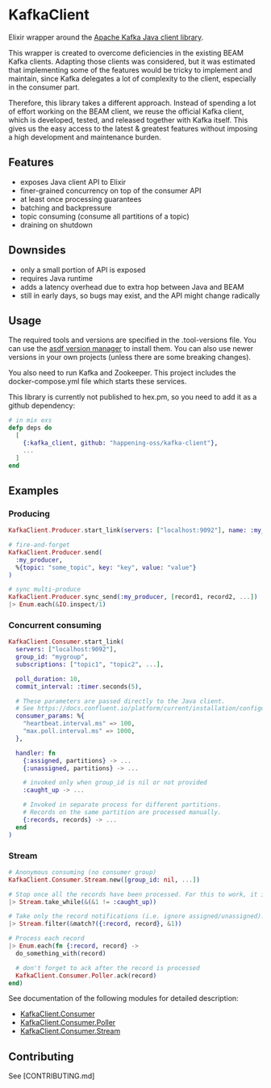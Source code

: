 # KafkaClient

Elixir wrapper around the [Apache Kafka Java client library](https://javadoc.io/doc/org.apache.kafka/kafka-clients/latest/index.html).

This wrapper is created to overcome deficiencies in the existing BEAM Kafka clients. Adapting those clients was considered, but it was estimated that implementing some of the features would be tricky to implement and maintain, since Kafka delegates a lot of complexity to the client, especially in the consumer part.

Therefore, this library takes a different approach. Instead of spending a lot of effort working on the BEAM client, we reuse the official Kafka client, which is developed, tested, and released together with Kafka itself. This gives us the easy access to the latest & greatest features without imposing a high development and maintenance burden.

## Features

- exposes Java client API to Elixir
- finer-grained concurrency on top of the consumer API
- at least once processing guarantees
- batching and backpressure
- topic consuming (consume all partitions of a topic)
- draining on shutdown

## Downsides

- only a small portion of API is exposed
- requires Java runtime
- adds a latency overhead due to extra hop between Java and BEAM
- still in early days, so bugs may exist, and the API might change radically

## Usage

The required tools and versions are specified in the .tool-versions file. You can use the [asdf version manager](https://asdf-vm.com/) to install them. You can also use newer versions in your own projects (unless there are some breaking changes).

You also need to run Kafka and Zookeeper. This project includes the docker-compose.yml file which starts these services.

This library is currently not published to hex.pm, so you need to add it as a github dependency:

```elixir
# in mix exs
defp deps do
  [
    {:kafka_client, github: "happening-oss/kafka-client"},
    ...
  ]
end
```

## Examples

### Producing

```elixir
KafkaClient.Producer.start_link(servers: ["localhost:9092"], name: :my_producer)

# fire-and-forget
KafkaClient.Producer.send(
  :my_producer,
  %{topic: "some_topic", key: "key", value: "value"}
)

# sync multi-produce
KafkaClient.Producer.sync_send(:my_producer, [record1, record2, ...])
|> Enum.each(&IO.inspect/1)
```

### Concurrent consuming

```elixir
KafkaClient.Consumer.start_link(
  servers: ["localhost:9092"],
  group_id: "mygroup",
  subscriptions: ["topic1", "topic2", ...],

  poll_duration: 10,
  commit_interval: :timer.seconds(5),

  # These parameters are passed directly to the Java client.
  # See https://docs.confluent.io/platform/current/installation/configuration/consumer-configs.html
  consumer_params: %{
    "heartbeat.interval.ms" => 100,
    "max.poll.interval.ms" => 1000,
  },

  handler: fn
    {:assigned, partitions} -> ...
    {:unassigned, partitions} -> ...

    # invoked only when group_id is nil or not provided
    :caught_up -> ...

    # Invoked in separate process for different partitions.
    # Records on the same partition are processed manually.
    {:records, records} -> ...
  end
)
```

### Stream

```elixir
# Anonymous consuming (no consumer group)
KafkaClient.Consumer.Stream.new([group_id: nil, ...])

# Stop once all the records have been processed. For this to work, it is important to ack each record.
|> Stream.take_while(&(&1 != :caught_up))

# Take only the record notifications (i.e. ignore assigned/unassigned).
|> Stream.filter(&match?({:record, record}, &1))

# Process each record
|> Enum.each(fn {:record, record} ->
  do_something_with(record)

  # don't forget to ack after the record is processed
  KafkaClient.Consumer.Poller.ack(record)
end)
```

See documentation of the following modules for detailed description:

- [KafkaClient.Consumer](lib/kafka_client/consumer.ex)
- [KafkaClient.Consumer.Poller](lib/kafka_client/consumer/poller.ex)
- [KafkaClient.Consumer.Stream](lib/kafka_client/consumer/stream.ex)

## Contributing

See [CONTRIBUTING.md]